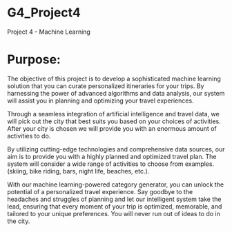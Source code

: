 # G4_Project4
Project 4 - Machine Learning 
# Purpose:
The objective of this project is to develop a sophisticated machine learning solution that you can curate personalized itineraries for your trips. By harnessing the power of advanced algorithms and data analysis, our system will assist you in planning and optimizing your travel experiences.

Through a seamless integration of artificial intelligence and travel data, we will pick out the city that best suits you based on your choices of activities. After your city is chosen we will provide you with an enormous amount of activities to do. 

By utilizing cutting-edge technologies and comprehensive data sources, our aim is to provide you with a highly planned and optimized travel plan. The system will consider a wide range of activities to choose from examples.(skiing, bike riding, bars, night life, beaches, etc.).

With our machine learning-powered category generator, you can unlock the potential of a personalized travel experience. Say goodbye to the headaches and struggles of planning and let our intelligent system take the lead, ensuring that every moment of your trip is optimized, memorable, and tailored to your unique preferences. You will never run out of ideas to do in the city. 

